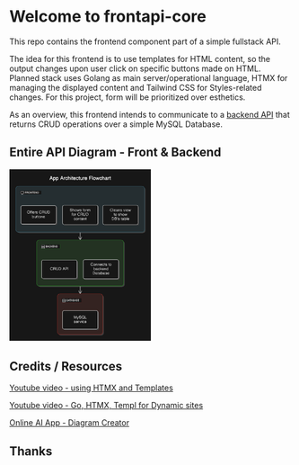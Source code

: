 # Welcome to frontapi-core
This repo contains the frontend component part of a simple fullstack API.

The idea for this frontend is to use templates for HTML content, so the output changes upon user click on specific buttons made on HTML. Planned stack uses Golang as main server/operational language, HTMX for managing the displayed content and Tailwind CSS for Styles-related changes. For this project, form will be prioritized over esthetics.

As an overview, this frontend intends to communicate to a [backend API](https://github.com/Akirapearl/backend-core)
that returns CRUD operations over a simple MySQL Database.

## Entire API Diagram - Front & Backend

<img src="https://raw.githubusercontent.com/Akirapearl/frontapi-core/refs/heads/main/repo_content/diagram-export.png" alt="Application diagram, shows three vertical stages, one for the frontend on the top, next is the backend and last the database, each of them show smaller boxesinside, with brief descriptions of their respective functions and content" style="width:50%; height:auto;">

## Credits / Resources

[Youtube video - using HTMX and Templates](https://youtu.be/F9H6vYelYyU?si=bsuryJR0LBrq7lqZ)

[Youtube video - Go, HTMX, Templ for Dynamic sites](https://www.youtube.com/watch?v=mzR0BcKg2cI&t=962s)

[Online AI App - Diagram Creator](https://app.eraser.io/new)
## Thanks

